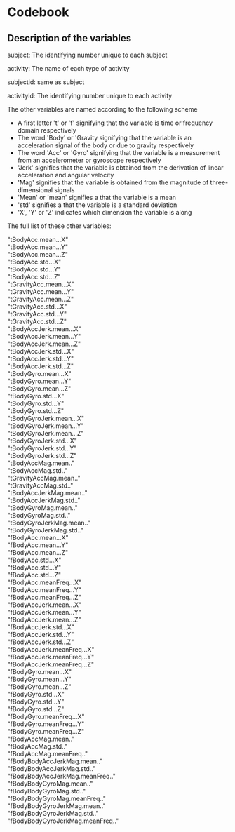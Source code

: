 # Codebook

## Description of the variables

subject: The identifying number unique to each subject

activity: The name of each type of activity

subjectid: same as subject

activityid: The identifying number unique to each activity



The other variables are named according to the following scheme

* A first letter 't' or 'f' signifying that the variable is time or frequency domain respectively
* The word 'Body' or 'Gravity signifying that the variable is an acceleration signal of the body or due to gravity respectively
* The word 'Acc' or 'Gyro' signifying that the variable is a measurement from an accelerometer or gyroscope respectively
* 'Jerk' signifies that the variable is obtained from the derivation of linear acceleration and angular velocity
* 'Mag' signifies that the variable is obtained from the magnitude of three-dimensional signals
* 'Mean' or 'mean' signifies a that the variable is a mean
* 'std' signifies a that the variable is a standard deviation
* 'X', 'Y' or 'Z' indicates which dimension the variable is along

The full list of these other variables:

"tBodyAcc.mean...X"               
"tBodyAcc.mean...Y"              
"tBodyAcc.mean...Z"               
"tBodyAcc.std...X"               
"tBodyAcc.std...Y"                
"tBodyAcc.std...Z"               
"tGravityAcc.mean...X"            
"tGravityAcc.mean...Y"           
"tGravityAcc.mean...Z"            
"tGravityAcc.std...X"            
"tGravityAcc.std...Y"             
"tGravityAcc.std...Z"            
"tBodyAccJerk.mean...X"           
"tBodyAccJerk.mean...Y"          
"tBodyAccJerk.mean...Z"           
"tBodyAccJerk.std...X"           
"tBodyAccJerk.std...Y"            
"tBodyAccJerk.std...Z"           
"tBodyGyro.mean...X"              
"tBodyGyro.mean...Y"             
"tBodyGyro.mean...Z"              
"tBodyGyro.std...X"              
"tBodyGyro.std...Y"               
"tBodyGyro.std...Z"              
"tBodyGyroJerk.mean...X"          
"tBodyGyroJerk.mean...Y"         
"tBodyGyroJerk.mean...Z"          
"tBodyGyroJerk.std...X"          
"tBodyGyroJerk.std...Y"           
"tBodyGyroJerk.std...Z"          
"tBodyAccMag.mean.."              
"tBodyAccMag.std.."              
"tGravityAccMag.mean.."           
"tGravityAccMag.std.."           
"tBodyAccJerkMag.mean.."          
"tBodyAccJerkMag.std.."          
"tBodyGyroMag.mean.."             
"tBodyGyroMag.std.."             
"tBodyGyroJerkMag.mean.."         
"tBodyGyroJerkMag.std.."         
"fBodyAcc.mean...X"               
"fBodyAcc.mean...Y"              
"fBodyAcc.mean...Z"               
"fBodyAcc.std...X"               
"fBodyAcc.std...Y"                
"fBodyAcc.std...Z"               
"fBodyAcc.meanFreq...X"           
"fBodyAcc.meanFreq...Y"          
"fBodyAcc.meanFreq...Z"           
"fBodyAccJerk.mean...X"          
"fBodyAccJerk.mean...Y"           
"fBodyAccJerk.mean...Z"          
"fBodyAccJerk.std...X"            
"fBodyAccJerk.std...Y"           
"fBodyAccJerk.std...Z"            
"fBodyAccJerk.meanFreq...X"      
"fBodyAccJerk.meanFreq...Y"       
"fBodyAccJerk.meanFreq...Z"      
"fBodyGyro.mean...X"              
"fBodyGyro.mean...Y"             
"fBodyGyro.mean...Z"              
"fBodyGyro.std...X"              
"fBodyGyro.std...Y"               
"fBodyGyro.std...Z"              
"fBodyGyro.meanFreq...X"          
"fBodyGyro.meanFreq...Y"         
"fBodyGyro.meanFreq...Z"          
"fBodyAccMag.mean.."             
"fBodyAccMag.std.."               
"fBodyAccMag.meanFreq.."         
"fBodyBodyAccJerkMag.mean.."      
"fBodyBodyAccJerkMag.std.."      
"fBodyBodyAccJerkMag.meanFreq.."  
"fBodyBodyGyroMag.mean.."        
"fBodyBodyGyroMag.std.."          
"fBodyBodyGyroMag.meanFreq.."    
"fBodyBodyGyroJerkMag.mean.."     
"fBodyBodyGyroJerkMag.std.."     
"fBodyBodyGyroJerkMag.meanFreq.."
